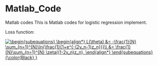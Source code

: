 # Matlab_Code
Matlab codes
This is Matlab codes for logistic regression implement.

Loss function:

<a href="https://www.codecogs.com/eqnedit.php?latex=\begin{subequations}&space;\begin{align*}&space;L(\theta)&space;&=&space;-\frac{1}{N}&space;\sum_{n=1}^{N}\ln{\frac{1}{1&plus;e^{-(2y_n-1)z_n}}}\\&space;&=&space;\frac{1}{N}\sum_{n=1}^{N}&space;\zeta((1-2y_n)z_n),&space;\end{align*}&space;\end{subequations}{\color{Black}&space;}" target="_blank"><img src="https://latex.codecogs.com/gif.latex?\begin{subequations}&space;\begin{align*}&space;L(\theta)&space;&=&space;-\frac{1}{N}&space;\sum_{n=1}^{N}\ln{\frac{1}{1&plus;e^{-(2y_n-1)z_n}}}\\&space;&=&space;\frac{1}{N}\sum_{n=1}^{N}&space;\zeta((1-2y_n)z_n),&space;\end{align*}&space;\end{subequations}{\color{Black}&space;}" title="\begin{subequations} \begin{align*} L(\theta) &= -\frac{1}{N} \sum_{n=1}^{N}\ln{\frac{1}{1+e^{-(2y_n-1)z_n}}}\\ &= \frac{1}{N}\sum_{n=1}^{N} \zeta((1-2y_n)z_n), \end{align*} \end{subequations}{\color{Black} }" /></a>
